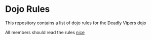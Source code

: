 Dojo Rules
==========

This repository contains a list of dojo rules for the Deadly Vipers dojo

All members should read the rules [nice](https://github.com/deadlyvipers)
